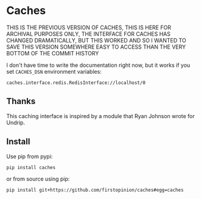 # Caches

THIS IS THE PREVIOUS VERSION OF CACHES, THIS IS HERE FOR ARCHIVAL PURPOSES ONLY, THE INTERFACE FOR CACHES HAS CHANGED DRAMATICALLY, BUT THIS WORKED AND SO I WANTED TO SAVE THIS VERSION SOMEWHERE EASY TO ACCESS THAN THE VERY BOTTOM OF THE COMMIT HISTORY

I don't have time to write the documentation right now, but it works if you set `CACHES_DSN` environment variables:

    caches.interface.redis.RedisInterface://localhost/0

## Thanks

This caching interface is inspired by a module that Ryan Johnson wrote for Undrip.

## Install

Use pip from pypi:

    pip install caches

or from source using pip:

    pip install git+https://github.com/firstopinion/caches#egg=caches

